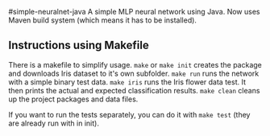 #simple-neuralnet-java
A simple MLP neural network using Java. Now uses Maven build system (which means it has to be installed).

## Instructions using Makefile

There is a makefile to simplify usage. `make` or `make init` creates the package and downloads Iris dataset to it's own subfolder. `make run` runs the network with a simple binary test data. `make iris` runs the Iris flower data test. It then prints the actual and expected classification results. `make clean` cleans up the project packages and data files.

If you want to run the tests separately, you can do it with `make test` (they are already run with in init).
